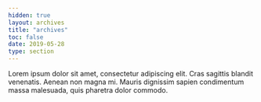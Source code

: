 ```yaml
---
hidden: true
layout: archives
title: "archives"
toc: false
date: 2019-05-28
type: section
---
```


Lorem ipsum dolor sit amet, consectetur adipiscing elit. Cras sagittis blandit venenatis. Aenean non magna mi. Mauris dignissim sapien condimentum massa malesuada, quis pharetra dolor commodo. 
